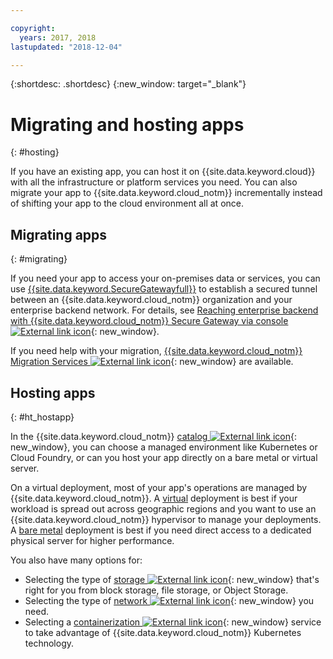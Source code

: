 ```yaml
---

copyright:
  years: 2017, 2018
lastupdated: "2018-12-04"

---
```


{:shortdesc: .shortdesc}
{:new_window: target="_blank"}

# Migrating and hosting apps
{: #hosting}

If you have an existing app, you can host it on {{site.data.keyword.cloud}} with all the infrastructure or platform services you need. You can also migrate your app to {{site.data.keyword.cloud_notm}} incrementally instead of shifting your app to the cloud environment all at once.

## Migrating apps
{: #migrating}

If you need your app to access your on-premises data or services, you can use [{{site.data.keyword.SecureGatewayfull}}](/docs/services/SecureGateway/index.html) to establish a secured tunnel between an {{site.data.keyword.cloud_notm}} organization and your enterprise backend network. For details, see [Reaching enterprise backend with {{site.data.keyword.cloud_notm}} Secure Gateway via console ![External link icon](../icons/launch-glyph.svg "External link icon")](https://developer.ibm.com/bluemix/2015/04/01/reaching-enterprise-backend-bluemix-secure-gateway/){: new_window}.

If you need help with your migration, [{{site.data.keyword.cloud_notm}} Migration Services ![External link icon](../icons/launch-glyph.svg "External link icon")](https://www.ibm.com/cloud/migration-services){: new_window} are available.

## Hosting apps
{: #ht_hostapp}

In the {{site.data.keyword.cloud_notm}} [catalog ![External link icon](../icons/launch-glyph.svg "External link icon")](https://{DomainName}/catalog/?taxonomyNavigation=apps){: new_window}, you can choose a managed environment like Kubernetes or Cloud Foundry, or can you host your app directly on a bare metal or virtual server.

On a virtual deployment, most of your app's operations are managed by {{site.data.keyword.cloud_notm}}. A [virtual](/docs/vsi/vsi_about.html) deployment is best if your workload is spread out across geographic regions and you want to use an {{site.data.keyword.cloud_notm}} hypervisor to manage your deployments. A [bare metal](/docs/bare-metal/index.html#getting-started) deployment is best if you need direct access to a dedicated physical server for higher performance.

You also have many options for:
* Selecting the type of [storage ![External link icon](../icons/launch-glyph.svg "External link icon")](https://{DomainName}/catalog/?taxonomyNavigation=apps&category=slstorage){: new_window} that's right for you from block storage, file storage, or Object Storage.
* Selecting the type of [network ![External link icon](../icons/launch-glyph.svg "External link icon")](https://{DomainName}/catalog/?taxonomyNavigation=apps&category=slnetwork){: new_window} you need.
* Selecting a [containerization ![External link icon](../icons/launch-glyph.svg "External link icon")](https://{DomainName}/catalog/?taxonomyNavigation=apps&category=containers){: new_window} service to take advantage of {{site.data.keyword.cloud_notm}} Kubernetes technology.